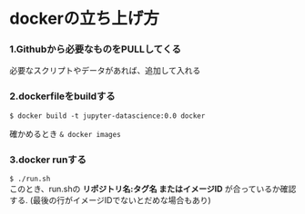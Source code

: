 # dockerの立ち上げ方  

### **1.Githubから必要なものをPULLしてくる**  
 
必要なスクリプトやデータがあれば、追加して入れる
### **2.dockerfileをbuildする**  
```$ docker build -t jupyter-datascience:0.0 docker```  

確かめるとき
```& docker images```

### **3.docker runする**  
```$ ./run.sh```  
このとき、run.shの **リポジトリ名:タグ名 またはイメージID** が合っているか確認する.
(最後の行がイメージIDでないとだめな場合もあり)




